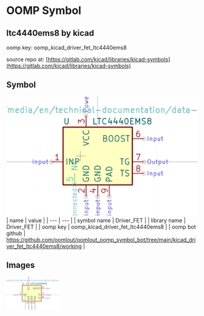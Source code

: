 # OOMP Symbol  
## ltc4440ems8  by kicad  
  
oomp key: oomp_kicad_driver_fet_ltc4440ems8  
  
source repo at: [https://gitlab.com/kicad/libraries/kicad-symbols](https://gitlab.com/kicad/libraries/kicad-symbols)  
## Symbol  
  
[![working.png](working_600.png)](working.png)  
| name | value | 
| --- | --- | 
| symbol name | Driver_FET | 
| library name | Driver_FET | 
| oomp key | oomp_kicad_driver_fet_ltc4440ems8 | 
| oomp bot github | https://github.com/oomlout/oomlout_oomp_symbol_bot/tree/main/kicad_driver_fet_ltc4440ems8/working | 
## Images  
  
[![working.png](working_140.png)](working.png)  
